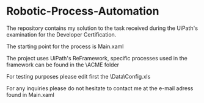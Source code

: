 # Robotic-Process-Automation

The repository contains my solution to the task received during the UiPath's examination for the Developer Certification. 

The starting point for the process is Main.xaml

The project uses UiPath's ReFramework, specific processes used in the framework can be found in the \ACME folder

For testing purposes please edit first the \Data\Config.xls

For any inquiries please do not hesitate to contact me at the e-mail adress found in Main.xaml
